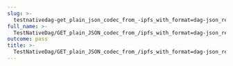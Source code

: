 ```yaml
---
slug: >-
  testnativedag-get_plain_json_codec_from_-ipfs_with_format=dag-json_returns_the_same_payload_as_the_raw_block-body
full_name: >-
  TestNativeDag/GET_plain_JSON_codec_from_/ipfs_with_format=dag-json_returns_the_same_payload_as_the_raw_block/Body
outcome: pass
title: >-
  TestNativeDag/GET_plain_JSON_codec_from_/ipfs_with_format=dag-json_returns_the_same_payload_as_the_raw_block/Body
---
```



